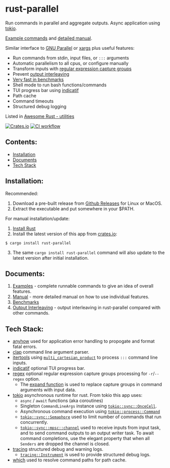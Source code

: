 # rust-parallel

Run commands in parallel and aggregate outputs.  Async application using [tokio](https://tokio.rs).

[Example commands](https://github.com/aaronriekenberg/rust-parallel/wiki/Examples) and [detailed manual](https://github.com/aaronriekenberg/rust-parallel/wiki/Manual).

Similar interface to [GNU Parallel](https://www.gnu.org/software/parallel/parallel_examples.html) or [xargs](https://man7.org/linux/man-pages/man1/xargs.1.html) plus useful features:
* Run commands from stdin, input files, or `:::` arguments
* Automatic parallelism to all cpus, or configure manually
* Transform inputs with [regular expression capture groups](https://github.com/aaronriekenberg/rust-parallel/wiki/Manual#regular-expression)
* Prevent [output interleaving](https://github.com/aaronriekenberg/rust-parallel/wiki/Output-Interleaving)
* [Very fast in benchmarks](https://github.com/aaronriekenberg/rust-parallel/wiki/Benchmarks)
* Shell mode to run bash functions/commands
* TUI progress bar using [indicatif](https://github.com/console-rs/indicatif)
* Path cache
* Command timeouts
* Structured debug logging

Listed in [Awesome Rust - utilities](https://github.com/rust-unofficial/awesome-rust#utilities)

[crates-badge]: https://img.shields.io/crates/v/rust-parallel.svg
[crates-url]: https://crates.io/crates/rust-parallel

[ci-badge]: https://github.com/aaronriekenberg/rust-parallel/actions/workflows/CI.yml/badge.svg
[ci-url]: https://github.com/aaronriekenberg/rust-parallel/actions/workflows/CI.yml 

[![Crates.io][crates-badge]][crates-url] [![CI workflow][ci-badge]][ci-url]

## Contents:
* [Installation](#installation)
* [Documents](#documents)
* [Tech Stack](#tech-stack)

## Installation:
Recommended:

1. Download a pre-built release from [Github Releases](https://github.com/aaronriekenberg/rust-parallel/releases) for Linux or MacOS.
2. Extract the executable and put somewhere in your $PATH.

For manual installation/update:
1. [Install Rust](https://www.rust-lang.org/learn/get-started)
2. Install the latest version of this app from [crates.io](https://crates.io/crates/rust-parallel):
```
$ cargo install rust-parallel   
```
3. The same `cargo install rust-parallel` command will also update to the latest version after initial installation.

## Documents:
1. [Examples](https://github.com/aaronriekenberg/rust-parallel/wiki/Examples) - complete runnable commands to give an idea of overall features.
1. [Manual](https://github.com/aaronriekenberg/rust-parallel/wiki/Manual) - more detailed manual on how to use individual features.
1. [Benchmarks](https://github.com/aaronriekenberg/rust-parallel/wiki/Benchmarks)
1. [Output Interleaving](https://github.com/aaronriekenberg/rust-parallel/wiki/Output-Interleaving) - output interleaving in rust-parallel compared with other commands.

## Tech Stack:
* [anyhow](https://github.com/dtolnay/anyhow) used for application error handling to propogate and format fatal errors.
* [clap](https://docs.rs/clap/latest/clap/) command line argument parser.
* [itertools](https://docs.rs/itertools/latest/itertools/) using [`multi_cartesian_product`](https://docs.rs/itertools/latest/itertools/trait.Itertools.html#method.multi_cartesian_product) to process `:::` command line inputs.
* [indicatif](https://github.com/console-rs/indicatif) optional TUI progress bar.
* [regex](https://github.com/rust-lang/regex) optional regular expression capture groups processing for `-r`/`--regex` option.
  * The [expand function](https://docs.rs/regex/latest/regex/struct.Captures.html#method.expand) is used to replace capture groups in command arguments with input data.
* [tokio](https://tokio.rs/) asynchronous runtime for rust.  From tokio this app uses:
  * `async` / `await` functions (aka coroutines)
  * Singleton `CommandLineArgs` instance using [`tokio::sync::OnceCell`](https://docs.rs/tokio/latest/tokio/sync/struct.OnceCell.html).
  * Asynchronous command execution using [`tokio::process::Command`](https://docs.rs/tokio/latest/tokio/process/struct.Command.html)
  * [`tokio::sync::Semaphore`](https://docs.rs/tokio/latest/tokio/sync/struct.Semaphore.html) used to limit number of commands that run concurrently.
  * [`tokio::sync::mpsc::channel`](https://docs.rs/tokio/latest/tokio/sync/mpsc/fn.channel.html) used to receive inputs from input task, and to send command outputs to an output writer task.  To await command completions, use the elegant property that when all `Senders` are dropped the channel is closed.
* [tracing](https://docs.rs/tracing/latest/tracing/) structured debug and warning logs.
  * [`tracing::Instrument`](https://docs.rs/tracing/latest/tracing/attr.instrument.html) is used to provide structured debug logs.
* [which](https://github.com/harryfei/which-rs) used to resolve command paths for path cache.

